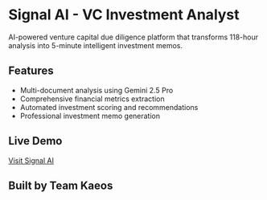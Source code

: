 # Signal AI - VC Investment Analyst

AI-powered venture capital due diligence platform that transforms 118-hour analysis into 5-minute intelligent investment memos.

## Features
- Multi-document analysis using Gemini 2.5 Pro
- Comprehensive financial metrics extraction
- Automated investment scoring and recommendations
- Professional investment memo generation

## Live Demo
[Visit Signal AI](https://your-app-url.streamlit.app)

## Built by Team Kaeos
